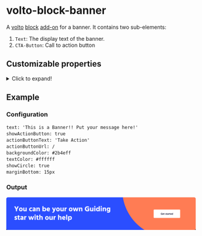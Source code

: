 # volto-block-banner

A [volto](https://plone.org/what-is-plone/volto) [block](https://6.dev-docs.plone.org/volto/blocks/index.html) [add-on](https://6.dev-docs.plone.org/volto/addons/index.html) for a banner. It contains two sub-elements:

1. `Text`: The display text of the banner.
1. `CTA-Button`: Call to action button

## Customizable properties

<details>
  <summary>Click to expand!</summary>

1. `text` (_string_): Main text or the heading of the banner.
1. `showActionButton` (_boolean_): Toggle the `CTA-Button`.
1. `actionButtonText` (_string_): `CTA-Button` label.
1. `actionButtonUrl` (_string_): `CTA-Button` _URL_ which is navigated onClick.
1. `backgroundColor` (_string_): Specifies the `backgroundColor` css property for the banner.
1. `textColor` (_string_): Specifies the `color` css property for `Text`.
1. `showCircle` (_boolean_): Toggle the orange circle background design.
1. `marginBottom` (_string_): Specifies the `margin-bottom` css property of the banner.

</details>

## Example

### Configuration

```txt
text: 'This is a Banner!! Put your message here!'
showActionButton: true
actionButtonText: 'Take Action'
actionButtonUrl: /
backgroundColor: #2b4eff
textColor: #ffffff
showCircle: true
marginBottom: 15px
```

### Output

![image](/assets/preivew.png)

